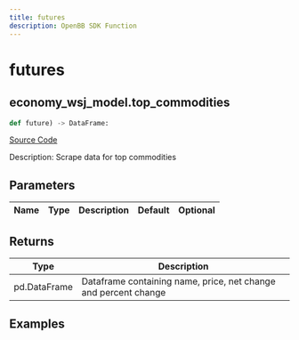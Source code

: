 ```yaml
---
title: futures
description: OpenBB SDK Function
---
```

# futures

## economy_wsj_model.top_commodities

```python
def future) -> DataFrame:
```
[Source Code](https://github.com/OpenBB-finance/OpenBBTerminal/tree/main/openbb_terminal/economy/wsj_model.py#L102)

Description: Scrape data for top commodities

## Parameters

| Name | Type | Description | Default | Optional |
| ---- | ---- | ----------- | ------- | -------- |

## Returns

| Type | Description |
| ---- | ----------- |
| pd.DataFrame | Dataframe containing name, price, net change and percent change |

## Examples

